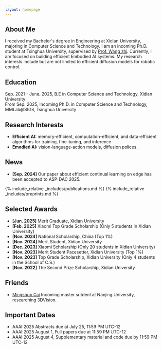 ```yaml
---
layout: homepage
---
```


## About Me

I received my Bachelor's degree in Engineering at Xidian University, majoring in Computer Science and Technology. I am an incoming Ph.D. student at Tsinghua University, supervised by [Prof. Wang zhi](http://pages.mmlab.top/). Currently, I am focused on building efficient Embodied AI systems. My research interests include but are not limited to efficient diffusion models for robotic control.

## Education 
Sep. 2021 - June. 2025, B.E in Computer Science and Technology, Xidian University  
From Sep. 2025, Incoming Ph.D. in Computer Science and Technology, MMLab@SIGS, Tsinghua University

## Research Interests

- **Efficient AI:** memory-efficient, computation-efficient, and data-efficient algorithms for training, fine-tuning, and inference
- **Emodied AI:** vision-language-action models, diffusion polices.

## News

- **[Sep. 2024]** Our paper about efficient continual learning on edge has been accepted to ASP-DAC 2025.

{% include_relative _includes/publications.md %}
{% include_relative _includes/preprints.md %}

## Selected Awards
- **[Jun. 2025]** Merit Graduate, Xidian University
- **[Feb. 2025]** Xiaomi Top Grade Scholarship (Only 5 students in Xidian University)
- **[Nov. 2024]** National Scholarship, China (Top 1%)
- **[Nov. 2024]** Merit Student, Xidian University
- **[Dec. 2023]** Xiaomi Scholarship (Only 20 students in Xidian University)
- **[Nov. 2023]** Merit Student Pacesetter, Xidian University (Top 1%)
- **[Nov. 2023]** Top Grade Scholarship, Xidian University (Only 4 students in the School of C.S.)
- **[Nov. 2022]** The Second Prize Scholarship, Xidian University

## Friends
- [Mingshuo Cai](https://cfcys.github.io/) Incoming master sutdent at Nanjing University, researching 3DVision.

## Important Dates
- AAAI 2025 Abstracts due at July 25, 11:59 PM UTC-12
- AAAI 2025 August 1, Full papers due at 11:59 PM UTC-12
- AAAI 2025 August 4, Supplementary material and code due by 11:59 PM UTC-12
